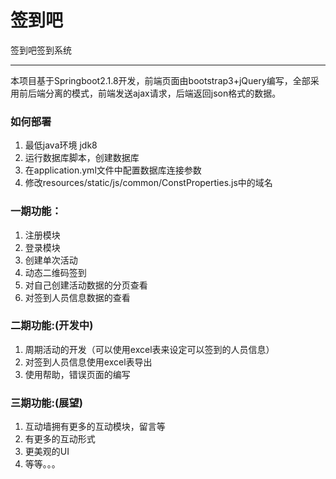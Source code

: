 # 签到吧

签到吧签到系统


------

本项目基于Springboot2.1.8开发，前端页面由bootstrap3+jQuery编写，全部采用前后端分离的模式，前端发送ajax请求，后端返回json格式的数据。

### 如何部署

1. 最低java环境 jdk8
2. 运行数据库脚本，创建数据库
3. 在application.yml文件中配置数据库连接参数
4. 修改resources/static/js/common/ConstProperties.js中的域名

### 一期功能：

1. 注册模块
2. 登录模块
3. 创建单次活动
4. 动态二维码签到
5. 对自己创建活动数据的分页查看
6. 对签到人员信息数据的查看

### 二期功能:(开发中)

1. 周期活动的开发（可以使用excel表来设定可以签到的人员信息）
2. 对签到人员信息使用excel表导出
3. 使用帮助，错误页面的编写

### 三期功能:(展望)

1. 互动墙拥有更多的互动模块，留言等
2. 有更多的互动形式
3. 更美观的UI
4. 等等。。。
